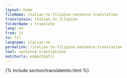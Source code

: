 ```yaml
---
layout: home
fileName: italian-to-filipino-sentence-translation
translatein: italian_to_filipino
folderName : translate
lang: en
from: it
to: fil
langname: italian-to
permalink: /italian-to-filipino-sentence-translation
tool: sentence-translations
matchurls: en&&it&&fil
---
```

{% include section/translateinto.html %}

